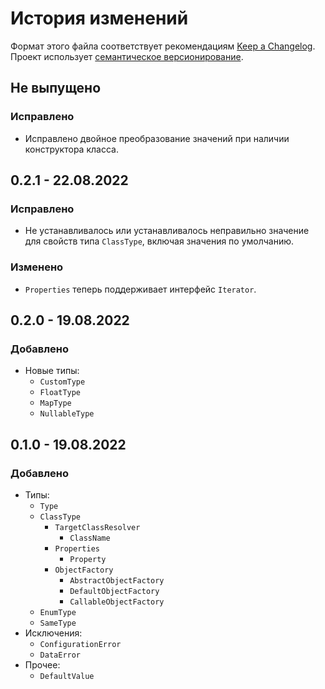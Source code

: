 # История изменений

Формат этого файла соответствует рекомендациям
[Keep a Changelog](https://keepachangelog.com/ru/1.0.0/). Проект использует
[семантическое версионирование](http://semver.org/spec/v2.0.0.html).

## Не выпущено

### Исправлено

- Исправлено двойное преобразование значений при наличии конструктора класса.


## 0.2.1 - 22.08.2022

### Исправлено

- Не устанавливалось или устанавливалось неправильно значение для свойств типа `ClassType`, включая 
  значения по умолчанию.

### Изменено

- `Properties` теперь поддерживает интерфейс `Iterator`.


## 0.2.0 - 19.08.2022

### Добавлено

- Новые типы:
  - `CustomType` 
  - `FloatType`
  - `MapType`
  - `NullableType`


## 0.1.0 - 19.08.2022

### Добавлено

- Типы:
  - `Type`
  - `ClassType`
    - `TargetClassResolver`
      - `ClassName`
    - `Properties`
      - `Property`
    - `ObjectFactory`
      - `AbstractObjectFactory`
      - `DefaultObjectFactory`
      - `CallableObjectFactory`
  - `EnumType`
  - `SameType`
- Исключения:
  - `ConfigurationError`
  - `DataError`
- Прочее:
  - `DefaultValue`
